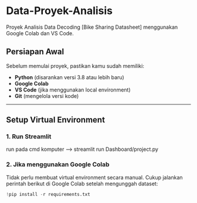 # Data-Proyek-Analisis

Proyek Analisis Data Decoding [Bike Sharing Datasheet] menggunakan Google Colab dan VS Code.

## Persiapan Awal
Sebelum memulai proyek, pastikan kamu sudah memiliki:
- **Python** (disarankan versi 3.8 atau lebih baru)
- **Google Colab** 
- **VS Code** (jika menggunakan local environment)
- **Git** (mengelola versi kode)

---

## Setup Virtual Environment

### **1. Run Streamlit**
run pada cmd komputer --> streamlit run Dashboard/project.py

### **2. Jika menggunakan Google Colab**
Tidak perlu membuat virtual environment secara manual. Cukup jalankan perintah berikut di Google Colab setelah mengunggah dataset:

```python
!pip install -r requirements.txt


